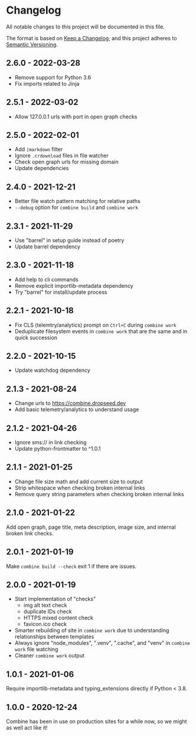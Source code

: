 # Changelog

All notable changes to this project will be documented in this file.

The format is based on [Keep a Changelog](https://keepachangelog.com/en/1.0.0/),
and this project adheres to [Semantic Versioning](https://semver.org/spec/v2.0.0.html).

## 2.6.0 - 2022-03-28

- Remove support for Python 3.6
- Fix imports related to Jinja

## 2.5.1 - 2022-03-02

- Allow 127.0.0.1 urls with port in open graph checks

## 2.5.0 - 2022-02-01

- Add `|markdown` filter
- Ignore `.crdownload` files in file watcher
- Check open graph urls for missing domain
- Update dependencies

## 2.4.0 - 2021-12-21

- Better file watch pattern matching for relative paths
- `--debug` option for `combine build` and `combine work`

## 2.3.1 - 2021-11-29

- Use "barrel" in setup guide instead of poetry
- Update barrel dependency

## 2.3.0 - 2021-11-18

- Add help to cli commands
- Remove explicit importlib-metadata dependency
- Try "barrel" for install/update process

## 2.2.1 - 2021-10-18

- Fix CLS (telemtry/analytics) prompt on `Ctrl+C` during `combine work`
- Deduplicate filesystem events in `combine work` that are the same and in quick succession

## 2.2.0 - 2021-10-15

- Update watchdog dependency

## 2.1.3 - 2021-08-24

- Change urls to https://combine.dropseed.dev
- Add basic telemetry/analytics to understand usage

## 2.1.2 - 2021-04-26

- Ignore sms:// in link checking
- Update python-frontmatter to ^1.0.1

## 2.1.1 - 2021-01-25

- Change file size math and add current size to output
- Strip whitespace when checking broken internal links
- Remove query string parameters when checking broken internal links

## 2.1.0 - 2021-01-22

Add open graph, page title, meta description, image size, and internal broken link checks.

## 2.0.1 - 2021-01-19

Make `combine build --check` exit 1 if there are issues.

## 2.0.0 - 2021-01-19

- Start implementation of "checks"
  - img alt text check
  - duplicate IDs check
  - HTTPS mixed content check
  - favicon.ico check
- Smarter rebuilding of site in `combine work` due to understanding relationships between templates
- Always ignore "node_modules", ".venv", ".cache", and "venv" in `combine work` file watching
- Cleaner `combine work` output

## 1.0.1 - 2021-01-06

Require importlib-metadata and typing_extensions directly if Python < 3.8.

## 1.0.0 - 2020-12-24

Combine has been in use on production sites for a while now, so we might as well act like it!

